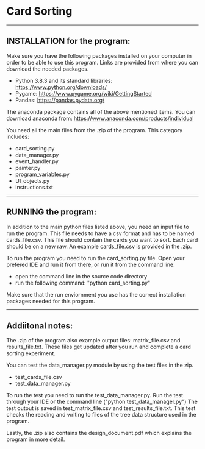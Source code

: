 # Card Sorting

-------------------------------------------------------------------------------------------------------------

## INSTALLATION for the program:

Make sure you have the following packages installed on your computer in order to be able to use this program. 
Links are provided from where you can download the needed packages. 

- Python 3.8.3 and its standard libraries: https://www.python.org/downloads/
- Pygame: https://www.pygame.org/wiki/GettingStarted
- Pandas: https://pandas.pydata.org/

The anaconda package contains all of the above mentioned items. 
You can download anaconda from: https://www.anaconda.com/products/individual

You need all the main files from the .zip of the program. 
This category includes: 
- card_sorting.py
- data_manager.py
- event_handler.py
- painter.py
- program_variables.py
- UI_objects.py
- instructions.txt

-------------------------------------------------------------------------------------------------------------

## RUNNING the program:

In addition to the main python files listed above, you need an input file to run the program. 
This file needs to have a csv format and has to be named cards_file.csv. 
This file should contain the cards you want to sort. Each card should be on a new raw.
An example cards_file.csv is provided in the .zip.

To run the program you need to run the card_sorting.py file.
Open your prefered IDE and run it from there, or run it from the command line:

- open the command line in the source code directory
- run the following command: "python card_sorting.py"

Make sure that the run enviornment you use has the correct installation packages needed for this program. 

-------------------------------------------------------------------------------------------------------------

## Addiitonal notes:

The .zip of the program also example output files: matrix_file.csv and results_file.txt.
These files get updated after you run and complete a card sorting experiment.

You can test the data_manager.py module by using the test files in the zip.

- test_cards_file.csv
- test_data_manager.py

To run the test you need to run the test_data_manager.py. 
Run the test through your IDE or the command line ("python test_data_manager.py")
The test output is saved in test_matrix_file.csv and test_results_file.txt. 
This test checks the reading and writing to files of the tree data structure used in the program.

Lastly, the .zip also contains the design_document.pdf which explains the program in more detail.



